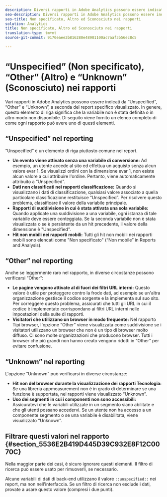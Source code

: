 ```yaml
---
description: Diversi rapporti in Adobe Analytics possono essere indicati da Non specificato, Altro o Sconosciuto, a seconda del rapporto specifico visualizzato. In genere, questo elemento di riga significa che la variabile non è stata definita o in altro modo non disponibile.
seo-description: Diversi rapporti in Adobe Analytics possono essere indicati da Non specificato, Altro o Sconosciuto, a seconda del rapporto specifico visualizzato. In genere, questo elemento di riga significa che la variabile non è stata definita o in altro modo non disponibile.
seo-title: Non specificato, Altro ed Sconosciuto nei rapporti
solution: Analytics
title: Non specificato, Altro ed Sconosciuto nei rapporti
translation-type: tm+mt
source-git-commit: 9170eaee2b816280e48901100ac7aaf3b56ec8c5

---
```



# “Unspecified” (Non specificato), “Other” (Altro) e “Unknown” (Sconosciuto) nei rapporti

Vari rapporti in Adobe Analytics possono essere indicati da “Unspecified”, “Other” e “Unknown”, a seconda del report specifico visualizzato. In genere, questo elemento di riga significa che la variabile non è stata definita o in altro modo non disponibile. Di seguito viene fornito un elenco completo di come ogni rapporto può avere uno di questi elementi.

## “Unspecified” nel reporting

“Unspecified” è un elemento di riga piuttosto comune nei report.

* **Un evento viene attivato senza una variabile di conversione:** Ad esempio, un utente accede al sito ed effettua un acquisto senza alcun valore evar 1. Se visualizzi ordini con la dimensione evar 1, non esiste alcun valore a cui attribuire l'ordine. Pertanto, viene automaticamente attribuito a “Unspecified”.
* **Dati non classificati nei rapporti classificazione:** Quando si visualizzano i dati di classificazione, qualsiasi valore associato a quella particolare classificazione restituisce “Unspecified”. Per risolvere questo problema, classificare il valore della variabile principale.
* **Rapporti di suddivisione in cui è stata attivata una sola variabile:** Quando applicate una suddivisione a una variabile, ogni istanza di tale variabile deve essere conteggiata. Se la seconda variabile non è stata visualizzata o se è persistente da un hit precedente, il valore della dimensione è "Unspecified".
* **Hit non mobili nei rapporti mobili:** Tutti gli hit non mobili nei rapporti mobili sono elencati come "Non specificato" (“Non mobile” in Reports and Analysis).

## “Other” nel reporting

Anche se leggermente raro nel rapporto, in diverse circostanze possono verificarsi “Other”:

* **Le pagine vengono attivate al di fuori dei filtri URL interni:** Questo valore è utile per proteggere contro la frode dati, ad esempio se un'altra organizzazione gestisce il codice sorgente e la implementa sul suo sito. Per correggere questo problema, assicurati che tutti gli URL in cui il codice è implementato corrispondano ai filtri URL interni nelle impostazioni della suite di rapporti.
* **Visitatori che utilizzano un browser in modo frequente:** Nel rapporto Tipi browser, l'opzione “Other” viene visualizzata come suddivisione se i visitatori utilizzano un browser che non è un tipo di browser molto diffuso. Ci sono molte organizzazioni che producono browser. Tutti i browser che più grandi non hanno creato vengono ridotti in “Other” per evitare confusione.

## “Unknown” nel reporting

L'opzione “Unknown” può verificarsi in diverse circostanze:

* **Hit non del browser durante la visualizzazione dei rapporti Tecnologia:** Se una libreria appmeasurement non è in grado di determinare se una funzione è supportata, nei rapporti viene visualizzato “Unknown”.
* **Uso dei segmenti in cui i componenti non sono accessibili:** Assicuratevi che le variabili utilizzate in un segmento siano abilitate e che gli utenti possano accedervi. Se un utente non ha accesso a un componente segmento o se una variabile è disabilitata, viene visualizzato “Unknown”.

## Filtrare questi valori nel rapporto {#section_5536E2B419D445D39C932E8F12C0070C}

Nella maggior parte dei casi, è sicuro ignorare questi elementi. Il filtro di ricerca può essere usato per rimuoverli, se necessario.

Alcune variabili di dati di back-end utilizzano il valore `::unspecified::` nei report, ma non nell'interfaccia. Se un filtro di ricerca non esclude i dati, provate a usare questo valore (compresi i due punti).
